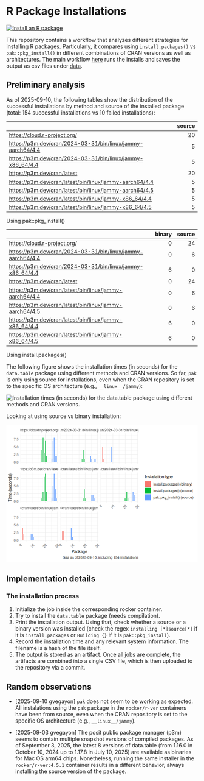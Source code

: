 # R Package Installations


[![Install an R
package](https://github.com/gvegayon/r-pkg-installs/actions/workflows/install_an_r_package.yaml/badge.svg)](https://github.com/gvegayon/r-pkg-installs/actions/workflows/install_an_r_package.yaml)

This repository contains a workflow that analyzes different strategies
for installing R packages. Particularly, it compares using
`install.packages()` vs `pak::pkg_install()` in different combinations
of CRAN versions as well as architectures. The main workflow
[here](./.github/workflows/install_an_r_package.yaml) runs the installs
and saves the output as csv files under [data](./data).

## Preliminary analysis

As of 2025-09-10, the following tables show the distribution of the
successful installations by method and source of the installed package
(total: 154 successful installations vs 10 failed installations):

|                                                             | source |
|:------------------------------------------------------------|-------:|
| https://cloud.r-project.org/                                |     20 |
| https://p3m.dev/cran/2024-03-31/bin/linux/jammy-aarch64/4.4 |      5 |
| https://p3m.dev/cran/2024-03-31/bin/linux/jammy-x86_64/4.4  |      5 |
| https://p3m.dev/cran/latest                                 |     20 |
| https://p3m.dev/cran/latest/bin/linux/jammy-aarch64/4.4     |      5 |
| https://p3m.dev/cran/latest/bin/linux/jammy-aarch64/4.5     |      5 |
| https://p3m.dev/cran/latest/bin/linux/jammy-x86_64/4.4      |      5 |
| https://p3m.dev/cran/latest/bin/linux/jammy-x86_64/4.5      |      5 |

Using pak::pkg_install()

|                                                             | binary | source |
|:------------------------------------------------------------|-------:|-------:|
| https://cloud.r-project.org/                                |      0 |     24 |
| https://p3m.dev/cran/2024-03-31/bin/linux/jammy-aarch64/4.4 |      0 |      6 |
| https://p3m.dev/cran/2024-03-31/bin/linux/jammy-x86_64/4.4  |      6 |      0 |
| https://p3m.dev/cran/latest                                 |      0 |     24 |
| https://p3m.dev/cran/latest/bin/linux/jammy-aarch64/4.4     |      0 |      6 |
| https://p3m.dev/cran/latest/bin/linux/jammy-aarch64/4.5     |      0 |      6 |
| https://p3m.dev/cran/latest/bin/linux/jammy-x86_64/4.4      |      6 |      0 |
| https://p3m.dev/cran/latest/bin/linux/jammy-x86_64/4.5      |      6 |      0 |

Using install.packages()

The following figure shows the installation times (in seconds) for the
`data.table` package using different methods and CRAN versions. So far,
`pak` is only using source for installations, even when the CRAN
repository is set to the specific OS architecture (e.g.,
`__linux__/jammy`):

![Installation times (in seconds) for the `data.table` package using
different methods and CRAN
versions.](README_files/figure-commonmark/speed-1.png)

Looking at using source vs binary installation:

![](README_files/figure-commonmark/source-vs-binary-1.png)

## Implementation details

### The installation process

1.  Initialize the job inside the corresponding rocker container.
2.  Try to install the `data.table` package (needs compilation).
3.  Print the installation output. Using that, check whether a source or
    a binary version was installed (check the regex
    `installing [*]source[*]` if it is `install.packages` or
    `Building {}` if it is `pak::pkg_install`).
4.  Record the installation time and any relevant system information.
    The filename is a hash of the file itself.
5.  The output is stored as an artifact. Once all jobs are complete, the
    artifacts are combined into a single CSV file, which is then
    uploaded to the repository via a commit.

## Random observations

- \[2025-09-10 gvegayon\] `pak` does not seem to be working as expected.
  All instalations using the `pak` package in the `rocker/r-ver`
  containers have been from source, even when the CRAN repository is set
  to the specific OS architecture (e.g., `__linux__/jammy`).

- \[2025-09-03 gvegayon\] The posit public package manager (p3m) seems
  to contain multiple snapshot versions of compiled packages. As of
  September 3, 2025, the latest 8 versions of data.table (from 1.16.0 in
  October 10, 2024 up to 1.17.8 in July 10, 2025) are available as
  binaries for Mac OS arm64 chips. Nonetheless, running the same
  installer in the `rocker/r-ver:4.5.1` container results in a different
  behavior, always installing the source version of the package.
